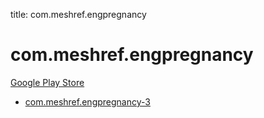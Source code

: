 title: com.meshref.engpregnancy
# com.meshref.engpregnancy


[Google Play Store](https://play.google.com/store/apps/details?id=com.meshref.engpregnancy)


* [com.meshref.engpregnancy-3](./com.meshref.engpregnancy-3/)
